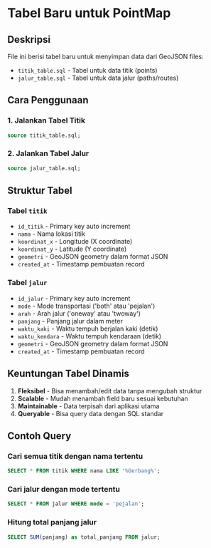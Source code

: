 # Tabel Baru untuk PointMap

## Deskripsi

File ini berisi tabel baru untuk menyimpan data dari GeoJSON files:

- `titik_table.sql` - Tabel untuk data titik (points)
- `jalur_table.sql` - Tabel untuk data jalur (paths/routes)

## Cara Penggunaan

### 1. Jalankan Tabel Titik

```sql
source titik_table.sql;
```

### 2. Jalankan Tabel Jalur

```sql
source jalur_table.sql;
```

## Struktur Tabel

### Tabel `titik`

- `id_titik` - Primary key auto increment
- `nama` - Nama lokasi titik
- `koordinat_x` - Longitude (X coordinate)
- `koordinat_y` - Latitude (Y coordinate)
- `geometri` - GeoJSON geometry dalam format JSON
- `created_at` - Timestamp pembuatan record

### Tabel `jalur`

- `id_jalur` - Primary key auto increment
- `mode` - Mode transportasi ('both' atau 'pejalan')
- `arah` - Arah jalur ('oneway' atau 'twoway')
- `panjang` - Panjang jalur dalam meter
- `waktu_kaki` - Waktu tempuh berjalan kaki (detik)
- `waktu_kendara` - Waktu tempuh kendaraan (detik)
- `geometri` - GeoJSON geometry dalam format JSON
- `created_at` - Timestamp pembuatan record

## Keuntungan Tabel Dinamis

1. **Fleksibel** - Bisa menambah/edit data tanpa mengubah struktur
2. **Scalable** - Mudah menambah field baru sesuai kebutuhan
3. **Maintainable** - Data terpisah dari aplikasi utama
4. **Queryable** - Bisa query data dengan SQL standar

## Contoh Query

### Cari semua titik dengan nama tertentu

```sql
SELECT * FROM titik WHERE nama LIKE '%Gerbang%';
```

### Cari jalur dengan mode tertentu

```sql
SELECT * FROM jalur WHERE mode = 'pejalan';
```

### Hitung total panjang jalur

```sql
SELECT SUM(panjang) as total_panjang FROM jalur;
```
